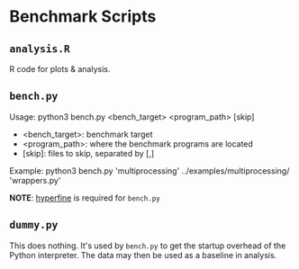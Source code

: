# Benchmark Scripts

## `analysis.R`
R code for plots & analysis.

## `bench.py`
Usage: python3 bench.py <bench_target> <program_path> [skip]

- <bench_target>: benchmark target
- <program_path>: where the benchmark programs are located
- [skip]: files to skip, separated by [,]

Example: python3 bench.py 'multiprocessing' ../examples/multiprocessing/ 'wrappers.py'

**NOTE**: [hyperfine](https://github.com/sharkdp/hyperfine) is required for `bench.py`

## `dummy.py`
This does nothing. It's used by `bench.py` to get the startup overhead of the Python interpreter. The data may then be used as a baseline in analysis.
